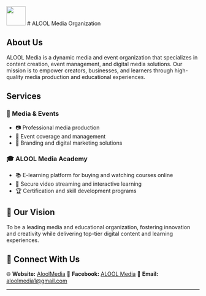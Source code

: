 <img src="https://scontent.fbsa1-1.fna.fbcdn.net/v/t39.30808-6/435569367_122135059052128230_1013387196805578250_n.jpg?_nc_cat=111&ccb=1-7&_nc_sid=6ee11a&_nc_ohc=o-T6h91ox0wQ7kNvgGMbBX_&_nc_oc=Adgs7ms8gEu3Gjq4oeZZjKEaXvx3gX2pcq4EApa9xC2B2eybxhlbu9YP70U_t7OymTg&_nc_zt=23&_nc_ht=scontent.fbsa1-1.fna&_nc_gid=AxijCyVsvn4GhdNv-kUC639&oh=00_AYC7ORXY8MBsJ43SKrwKNuSgmx6iOq3JKXrMsTmeXcuOvQ&oe=67B7446C" width="50">
# ALOOL Media Organization


## About Us
ALOOL Media is a dynamic media and event organization that specializes in content creation, event management, and digital media solutions. Our mission is to empower creators, businesses, and learners through high-quality media production and educational experiences.

## Services
### **🎥 Media & Events**
- 📷 Professional media production
- 🎤 Event coverage and management
- 🎨 Branding and digital marketing solutions

### **🎓 ALOOL Media Academy**
- 📚 E-learning platform for buying and watching courses online
- 🔐 Secure video streaming and interactive learning
- 🏆 Certification and skill development programs

## 🌟 Our Vision
To be a leading media and educational organization, fostering innovation and creativity while delivering top-tier digital content and learning experiences.

## 📌 Connect With Us
🌐 **Website:** [AloolMedia](http://aloolmedia.com/)
📘 **Facebook:** [ALOOL Media](https://www.facebook.com/Aloolmedia1/)
📧 **Email:** aloolmedia1@gmail.com

---

